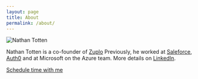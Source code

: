 ```yaml
---
layout: page
title: About
permalink: /about/
---
```


<div class="profile">
  <img alt="Nathan Totten" src="https://secure.gravatar.com/avatar/d48b998c2dce49ca309710eba498c562.png?s=180" />
</div>

Nathan Totten is a co-founder of [Zuplo](https://zuplo.com) Previously, he worked at [Saleforce](https://developers.salesforce.com), [Auth0](https://auth0.com) and at Microsoft on the Azure team. More details on [LinkedIn](https://www.linkedin.com/in/nathantotten).

<!-- Calendly link widget begin -->
<link href="https://assets.calendly.com/assets/external/widget.css" rel="stylesheet">
<script src="https://assets.calendly.com/assets/external/widget.js" type="text/javascript"></script>
<a href="" onclick="Calendly.initPopupWidget({url: 'https://calendly.com/totten/office-hours'});return false;">Schedule time with me</a>
<!-- Calendly link widget end -->
